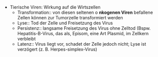 - Tierische Viren: Wirkung auf die Wirtszellen
    - Transformation:: von diesen seltenen o __nkogenen Viren__  befallene Zellen können zur Tumorzelle transformiert werden
    - Lyse:: Tod der Zelle und Freisetzung des Virus
    - Persistenz:: langsame Freisetzung des Virus ohne Zelltod (Bspw. Hepatitis-B-Virus, das als, Episom, eine Art Plasmid, im Zellkern verbleibt
    - Latenz:: Virus liegt vor, schadet der Zelle jedoch nicht; Lyse ist verzögert (z. B. Herpes-simplex-Virus)

